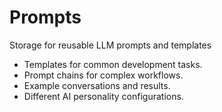 # Prompts

Storage for reusable LLM prompts and templates

- Templates for common development tasks.
- Prompt chains for complex workflows.
- Example conversations and results.
- Different AI personality configurations.
